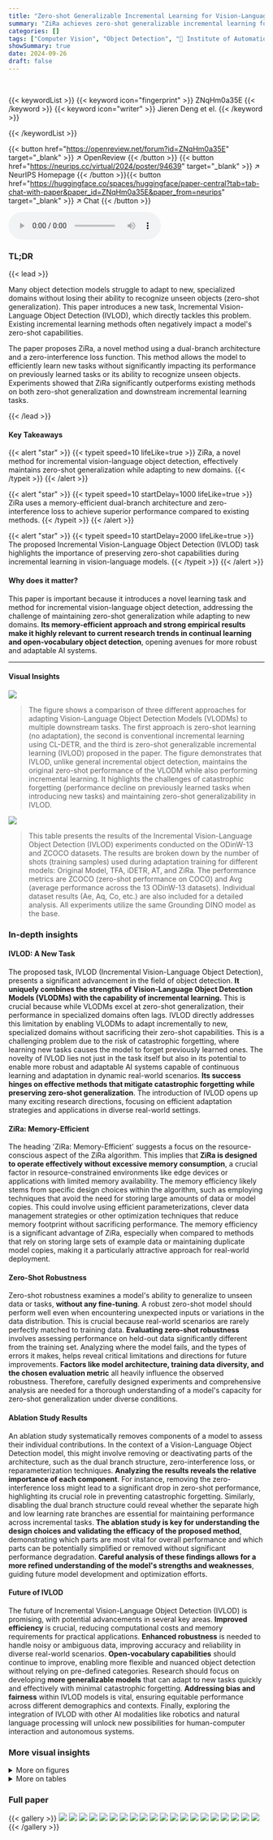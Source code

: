 ```yaml
---
title: "Zero-shot Generalizable Incremental Learning for Vision-Language Object Detection"
summary: "ZiRa achieves zero-shot generalizable incremental learning for vision-language object detection by using a memory-efficient dual-branch architecture and zero-interference loss, significantly boosting ..."
categories: []
tags: ["Computer Vision", "Object Detection", "🏢 Institute of Automation, Chinese Academy of Sciences (CAS)",]
showSummary: true
date: 2024-09-26
draft: false
---
```


<br>

{{< keywordList >}}
{{< keyword icon="fingerprint" >}} ZNqHm0a35E {{< /keyword >}}
{{< keyword icon="writer" >}} Jieren Deng et el. {{< /keyword >}}
 
{{< /keywordList >}}

{{< button href="https://openreview.net/forum?id=ZNqHm0a35E" target="_blank" >}}
↗ OpenReview
{{< /button >}}
{{< button href="https://neurips.cc/virtual/2024/poster/94639" target="_blank" >}}
↗ NeurIPS Homepage
{{< /button >}}{{< button href="https://huggingface.co/spaces/huggingface/paper-central?tab=tab-chat-with-paper&paper_id=ZNqHm0a35E&paper_from=neurips" target="_blank" >}}
↗ Chat
{{< /button >}}



<audio controls>
    <source src="https://ai-paper-reviewer.com/ZNqHm0a35E/podcast.wav" type="audio/wav">
    Your browser does not support the audio element.
</audio>


### TL;DR


{{< lead >}}

Many object detection models struggle to adapt to new, specialized domains without losing their ability to recognize unseen objects (zero-shot generalization).  This paper introduces a new task, Incremental Vision-Language Object Detection (IVLOD), which directly tackles this problem.  Existing incremental learning methods often negatively impact a model's zero-shot capabilities. 

The paper proposes ZiRa, a novel method using a dual-branch architecture and a zero-interference loss function.  This method allows the model to efficiently learn new tasks without significantly impacting its performance on previously learned tasks or its ability to recognize unseen objects. Experiments showed that ZiRa significantly outperforms existing methods on both zero-shot generalization and downstream incremental learning tasks.

{{< /lead >}}


#### Key Takeaways

{{< alert "star" >}}
{{< typeit speed=10 lifeLike=true >}} ZiRa, a novel method for incremental vision-language object detection, effectively maintains zero-shot generalization while adapting to new domains. {{< /typeit >}}
{{< /alert >}}

{{< alert "star" >}}
{{< typeit speed=10 startDelay=1000 lifeLike=true >}} ZiRa uses a memory-efficient dual-branch architecture and zero-interference loss to achieve superior performance compared to existing methods. {{< /typeit >}}
{{< /alert >}}

{{< alert "star" >}}
{{< typeit speed=10 startDelay=2000 lifeLike=true >}} The proposed Incremental Vision-Language Object Detection (IVLOD) task highlights the importance of preserving zero-shot capabilities during incremental learning in vision-language models. {{< /typeit >}}
{{< /alert >}}

#### Why does it matter?
This paper is important because it introduces a novel learning task and method for incremental vision-language object detection, addressing the challenge of maintaining zero-shot generalization while adapting to new domains.  **Its memory-efficient approach and strong empirical results make it highly relevant to current research trends in continual learning and open-vocabulary object detection**, opening avenues for more robust and adaptable AI systems.

------
#### Visual Insights



![](https://ai-paper-reviewer.com/ZNqHm0a35E/figures_1_1.jpg)

> The figure shows a comparison of three different approaches for adapting Vision-Language Object Detection Models (VLODMs) to multiple downstream tasks.  The first approach is zero-shot learning (no adaptation), the second is conventional incremental learning using CL-DETR, and the third is zero-shot generalizable incremental learning (IVLOD) proposed in the paper. The figure demonstrates that IVLOD, unlike general incremental object detection, maintains the original zero-shot performance of the VLODM while also performing incremental learning.  It highlights the challenges of catastrophic forgetting (performance decline on previously learned tasks when introducing new tasks) and maintaining zero-shot generalizability in IVLOD.





![](https://ai-paper-reviewer.com/ZNqHm0a35E/tables_7_1.jpg)

> This table presents the results of the Incremental Vision-Language Object Detection (IVLOD) experiments conducted on the ODinW-13 and ZCOCO datasets.  The results are broken down by the number of shots (training samples) used during adaptation training for different models: Original Model, TFA, iDETR, AT, and ZiRa. The performance metrics are ZCOCO (zero-shot performance on COCO) and Avg (average performance across the 13 ODinW-13 datasets).  Individual dataset results (Ae, Aq, Co, etc.) are also included for a detailed analysis.  All experiments utilize the same Grounding DINO model as the base.





### In-depth insights


#### IVLOD: A New Task
The proposed task, IVLOD (Incremental Vision-Language Object Detection), presents a significant advancement in the field of object detection.  **It uniquely combines the strengths of Vision-Language Object Detection Models (VLODMs) with the capability of incremental learning.** This is crucial because while VLODMs excel at zero-shot generalization, their performance in specialized domains often lags. IVLOD directly addresses this limitation by enabling VLODMs to adapt incrementally to new, specialized domains without sacrificing their zero-shot capabilities.  This is a challenging problem due to the risk of catastrophic forgetting, where learning new tasks causes the model to forget previously learned ones.  The novelty of IVLOD lies not just in the task itself but also in its potential to enable more robust and adaptable AI systems capable of continuous learning and adaptation in dynamic real-world scenarios.  **Its success hinges on effective methods that mitigate catastrophic forgetting while preserving zero-shot generalization**. The introduction of IVLOD opens up many exciting research directions, focusing on efficient adaptation strategies and applications in diverse real-world settings.

#### ZiRa: Memory-Efficient
The heading 'ZiRa: Memory-Efficient' suggests a focus on the resource-conscious aspect of the ZiRa algorithm.  This implies that **ZiRa is designed to operate effectively without excessive memory consumption**, a crucial factor in resource-constrained environments like edge devices or applications with limited memory availability.  The memory efficiency likely stems from specific design choices within the algorithm, such as employing techniques that avoid the need for storing large amounts of data or model copies. This could involve using efficient parameterizations, clever data management strategies or other optimization techniques that reduce memory footprint without sacrificing performance. The memory efficiency is a significant advantage of ZiRa, especially when compared to methods that rely on storing large sets of example data or maintaining duplicate model copies, making it a particularly attractive approach for real-world deployment.

#### Zero-Shot Robustness
Zero-shot robustness examines a model's ability to generalize to unseen data or tasks, **without any fine-tuning**.  A robust zero-shot model should perform well even when encountering unexpected inputs or variations in the data distribution.  This is crucial because real-world scenarios are rarely perfectly matched to training data.  **Evaluating zero-shot robustness** involves assessing performance on held-out data significantly different from the training set.  Analyzing where the model fails, and the types of errors it makes, helps reveal critical limitations and directions for future improvements.  **Factors like model architecture, training data diversity, and the chosen evaluation metric** all heavily influence the observed robustness.  Therefore, carefully designed experiments and comprehensive analysis are needed for a thorough understanding of a model's capacity for zero-shot generalization under diverse conditions.

#### Ablation Study Results
An ablation study systematically removes components of a model to assess their individual contributions.  In the context of a Vision-Language Object Detection model, this might involve removing or deactivating parts of the architecture, such as the dual branch structure, zero-interference loss, or reparameterization techniques.  **Analyzing the results reveals the relative importance of each component**. For instance, removing the zero-interference loss might lead to a significant drop in zero-shot performance, highlighting its crucial role in preventing catastrophic forgetting.  Similarly, disabling the dual branch structure could reveal whether the separate high and low learning rate branches are essential for maintaining performance across incremental tasks.  **The ablation study is key for understanding the design choices and validating the efficacy of the proposed method**, demonstrating which parts are most vital for overall performance and which parts can be potentially simplified or removed without significant performance degradation.  **Careful analysis of these findings allows for a more refined understanding of the model's strengths and weaknesses**, guiding future model development and optimization efforts.

#### Future of IVLOD
The future of Incremental Vision-Language Object Detection (IVLOD) is promising, with potential advancements in several key areas.  **Improved efficiency** is crucial, reducing computational costs and memory requirements for practical applications.  **Enhanced robustness** is needed to handle noisy or ambiguous data, improving accuracy and reliability in diverse real-world scenarios.  **Open-vocabulary capabilities** should continue to improve, enabling more flexible and nuanced object detection without relying on pre-defined categories.   Research should focus on developing **more generalizable models** that can adapt to new tasks quickly and effectively with minimal catastrophic forgetting.  **Addressing bias and fairness** within IVLOD models is vital, ensuring equitable performance across different demographics and contexts. Finally, exploring the integration of IVLOD with other AI modalities like robotics and natural language processing will unlock new possibilities for human-computer interaction and autonomous systems.


### More visual insights

<details>
<summary>More on figures
</summary>


![](https://ai-paper-reviewer.com/ZNqHm0a35E/figures_4_1.jpg)

> This figure illustrates the architecture of the proposed method, Zero-interference Reparameterizable Adaptation (ZiRa), for Incremental Vision-Language Object Detection (IVLOD).  It shows how the model adapts to new tasks sequentially by adding reparameterizable dual branches to both the language and vision sides of a pre-trained Vision-Language Object Detection Model (VLODM). The dual branches, named Reparameterizable Dual Branch (RDB), consist of a high-learning-rate branch (HLRB) and a low-learning-rate branch (LLRB).  The Zero-interference Loss (ZiL) is applied to both RDBs to prevent forgetting previously learned knowledge and maintain zero-shot generalizability.  The figure highlights the interaction between image features, text prompts, the RDBs, and the final object detection output.


![](https://ai-paper-reviewer.com/ZNqHm0a35E/figures_4_2.jpg)

> The figure illustrates the architecture of the Reparameterizable Dual Branch (RDB), a key component of the ZiRa approach.  It shows the dual-branch structure within the RDB, comprising the Low-learning rate Branch (LLRB) and the High-learning rate Branch (HLRB).  The LLRB is set at η (0 < η < 1) times the learning rate of the HLRB.  The different learning rates allow for a division of labor between the two branches, helping to maintain knowledge learned from previous tasks while adapting to new ones. The figure also depicts the reparameterization process, showing how the HLRB is merged into the LLRB after each new task. This effectively manages memory usage and helps to prevent catastrophic forgetting.


![](https://ai-paper-reviewer.com/ZNqHm0a35E/figures_6_1.jpg)

> This figure shows how the performance of a pre-trained Vision-Language Object Detection Model (VLODM) changes when different levels of Gaussian noise are added to its input.  The x-axis represents the standard deviation of the added Gaussian noise, and the y-axis represents the average Average Precision (AP) on the COCO dataset. The graph demonstrates the robustness of the pre-trained VLODM to noise; even with significant amounts of noise, the performance does not decrease dramatically.


![](https://ai-paper-reviewer.com/ZNqHm0a35E/figures_6_2.jpg)

> This figure shows the change in the L1 norm of the RDB's output over multiple downstream tasks.  The L1 norm is a measure of the magnitude of the RDB's output. The plot displays the average L1 norm for both the language and vision sides of the model.  A lower L1 norm indicates that the model is less affected by the addition of new downstream tasks, which is a desired outcome for continual learning. The plot includes comparisons both with and without the Zero-interference Loss (ZiL) for both COCO and ODINW-13 datasets, showcasing the effect of ZiL on preventing catastrophic forgetting.


![](https://ai-paper-reviewer.com/ZNqHm0a35E/figures_15_1.jpg)

> This figure visualizes the results of object detection on images containing both seen and unseen object categories.  Three methods are compared: Zero-shot detection using only a pre-trained model, incremental learning using iDETR, and incremental learning using the proposed ZiRa method. The images show that the Zero-shot approach misses some objects and the Incremental method using iDETR forgets some previously learned objects.  ZiRa, however, successfully identifies both seen and unseen objects, demonstrating its ability to incrementally learn new categories while preserving the ability to detect previously learned ones.


</details>




<details>
<summary>More on tables
</summary>


![](https://ai-paper-reviewer.com/ZNqHm0a35E/tables_7_2.jpg)
> This table presents the results of the Incremental Vision-Language Object Detection (IVLOD) experiments using Grounding DINO on the ODinW-13 and COCO datasets. It shows a comparison of different methods (Original Model, TFA, iDETR, AT, and ZiRa) in terms of zero-shot Average Precision (AP) on COCO (ZCOCO) and average AP across 13 downstream tasks (Avg) in ODinW-13.  The number of shots (samples used for adaptation training) is also specified for each method.  The table helps demonstrate the effectiveness of the ZiRa method in maintaining zero-shot generalization capability while adapting to new tasks incrementally.

![](https://ai-paper-reviewer.com/ZNqHm0a35E/tables_8_1.jpg)
> This table presents the results of the Incremental Vision-Language Object Detection (IVLOD) experiments.  It compares the performance of different methods (Original Model, TFA, iDETR, AT, and ZiRa) across various metrics (ZCOCO and average performance across 13 downstream tasks in ODinW-13 dataset). The results are shown for different numbers of training samples (“Shots”) used for adaptation. All experiments used the same pre-trained Grounding DINO model.

![](https://ai-paper-reviewer.com/ZNqHm0a35E/tables_9_1.jpg)
> This table presents a comparison of the performance of the proposed ZiRa method when learning is conducted on different modalities, including only vision, only language, both vision and language, and various combinations thereof.  The results are shown in terms of ZCOCO (zero-shot COCO performance), Avg (average performance across 13 downstream tasks), and hAP (harmonic mean of ZCOCO and Avg).  The table highlights the impact of learning on both vision and language aspects for better performance on zero-shot and downstream tasks.  The results indicate that learning on both sides delivers better performance.

![](https://ai-paper-reviewer.com/ZNqHm0a35E/tables_9_2.jpg)
> This table compares the performance of three different branch structures (Single Branch, Dual Branch, and Reparameterizable Dual Branch) in the context of incremental vision-language object detection.  The results show the Zero-shot Average Precision (ZCOCO), the average Average Precision across downstream tasks (Avg), and the harmonic mean of ZCOCO and Avg (hAP). The RDB structure consistently outperforms the other two.

![](https://ai-paper-reviewer.com/ZNqHm0a35E/tables_13_1.jpg)
> This table shows the impact of different values of the hyperparameter λ (lambda) on the model's performance.  λ controls the influence of the Zero-Interference Loss (ZiL) in the overall loss function.  The table presents the zero-shot Average Precision (ZCOCO), the average Average Precision across 13 downstream tasks (Avg), and the harmonic mean of ZCOCO and Avg (hAP) for different values of λ. The results indicate that an optimal value of λ exists that balances zero-shot performance and performance on downstream tasks, with values that are too small or too large leading to suboptimal results.

![](https://ai-paper-reviewer.com/ZNqHm0a35E/tables_13_2.jpg)
> This table presents the results of an ablation study on the impact of the hyperparameter η (eta) on the performance of the ZiRa model. Eta controls the learning rate ratio between the Low-learning rate Branch (LLRB) and the High-learning rate Branch (HLRB) within the Reparameterizable Dual Branch (RDB) structure. The table shows that there is a balance to be achieved with this parameter: Too low of a value, and the model doesn't adapt enough, too high, and the model forgets previous knowledge.  The results are measured using ZCOCO (zero-shot COCO performance), Avg (average performance across downstream tasks), and hAP (harmonic mean of ZCOCO and Avg). The best results across all three metrics are observed with η = 0.20.

![](https://ai-paper-reviewer.com/ZNqHm0a35E/tables_14_1.jpg)
> This table presents the results of an ablation study investigating the impact of different initial values for the scaling factor 's' in the Reparameterizable Dual Branch (RDB) on the performance of the model. The scaling factor 's' is used in the equation Xrdb = HLRB(x)·s + LLRB(x), where Xrdb is the output of the RDB, HLRB(x) is the output of the High-learning rate Branch, and LLRB(x) is the output of the Low-learning rate Branch. The table shows how variations in the initial values of 's' for both language and vision components affect the model's performance across different metrics, such as ZCOCO, Avg, and hAP. The results demonstrate that asymmetrical scaling (different values for language and vision) is often better than symmetrical scaling (same value for both).

![](https://ai-paper-reviewer.com/ZNqHm0a35E/tables_14_2.jpg)
> This table presents the results of an ablation study that investigates the impact of different norm types (L1, L2, and Smooth L1) used in the Zero-interference Loss (ZiL) on the overall performance of the proposed approach.  The performance is measured using three metrics: ZCOCO (zero-shot performance on the COCO dataset), Avg (average performance across 13 downstream tasks in the ODinW-13 dataset), and hAP (harmonic mean of ZCOCO and Avg).  The table shows how the choice of norm type affects the balance between zero-shot generalizability and performance on the downstream tasks.

</details>




### Full paper

{{< gallery >}}
<img src="https://ai-paper-reviewer.com/ZNqHm0a35E/1.png" class="grid-w50 md:grid-w33 xl:grid-w25" />
<img src="https://ai-paper-reviewer.com/ZNqHm0a35E/2.png" class="grid-w50 md:grid-w33 xl:grid-w25" />
<img src="https://ai-paper-reviewer.com/ZNqHm0a35E/3.png" class="grid-w50 md:grid-w33 xl:grid-w25" />
<img src="https://ai-paper-reviewer.com/ZNqHm0a35E/4.png" class="grid-w50 md:grid-w33 xl:grid-w25" />
<img src="https://ai-paper-reviewer.com/ZNqHm0a35E/5.png" class="grid-w50 md:grid-w33 xl:grid-w25" />
<img src="https://ai-paper-reviewer.com/ZNqHm0a35E/6.png" class="grid-w50 md:grid-w33 xl:grid-w25" />
<img src="https://ai-paper-reviewer.com/ZNqHm0a35E/7.png" class="grid-w50 md:grid-w33 xl:grid-w25" />
<img src="https://ai-paper-reviewer.com/ZNqHm0a35E/8.png" class="grid-w50 md:grid-w33 xl:grid-w25" />
<img src="https://ai-paper-reviewer.com/ZNqHm0a35E/9.png" class="grid-w50 md:grid-w33 xl:grid-w25" />
<img src="https://ai-paper-reviewer.com/ZNqHm0a35E/10.png" class="grid-w50 md:grid-w33 xl:grid-w25" />
<img src="https://ai-paper-reviewer.com/ZNqHm0a35E/11.png" class="grid-w50 md:grid-w33 xl:grid-w25" />
<img src="https://ai-paper-reviewer.com/ZNqHm0a35E/12.png" class="grid-w50 md:grid-w33 xl:grid-w25" />
<img src="https://ai-paper-reviewer.com/ZNqHm0a35E/13.png" class="grid-w50 md:grid-w33 xl:grid-w25" />
<img src="https://ai-paper-reviewer.com/ZNqHm0a35E/14.png" class="grid-w50 md:grid-w33 xl:grid-w25" />
<img src="https://ai-paper-reviewer.com/ZNqHm0a35E/15.png" class="grid-w50 md:grid-w33 xl:grid-w25" />
<img src="https://ai-paper-reviewer.com/ZNqHm0a35E/16.png" class="grid-w50 md:grid-w33 xl:grid-w25" />
<img src="https://ai-paper-reviewer.com/ZNqHm0a35E/17.png" class="grid-w50 md:grid-w33 xl:grid-w25" />
<img src="https://ai-paper-reviewer.com/ZNqHm0a35E/18.png" class="grid-w50 md:grid-w33 xl:grid-w25" />
<img src="https://ai-paper-reviewer.com/ZNqHm0a35E/19.png" class="grid-w50 md:grid-w33 xl:grid-w25" />
<img src="https://ai-paper-reviewer.com/ZNqHm0a35E/20.png" class="grid-w50 md:grid-w33 xl:grid-w25" />
{{< /gallery >}}